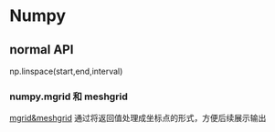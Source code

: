 # Numpy

## normal API
np.linspace(start,end,interval) 


### numpy.mgrid 和 meshgrid
[mgrid&meshgrid](https://blog.csdn.net/tymatlab/article/details/79027162)
通过将返回值处理成坐标点的形式，方便后续展示输出
